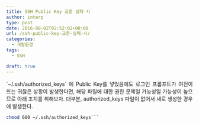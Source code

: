 ```yaml
---
title: SSH Public Key 교환 실패 시
author: interp
type: post
date: 2016-08-02T02:52:02+00:00
url: /ssh-public-key-교환-실패-시/
categories:
  - 개발환경
tags:
  - SSH

draft: true
---
```

<p style="text-align: justify;">
  `~/.ssh/authorized_keys` 에 Public Key를 넣었음에도 로그인 프롬프트가 여전이 뜨는 귀찮은 상황이 발생한다면, 해당 파일에 대한 권한 문제일 가능성일 가능성이 높으므로 아래 조치를 취해보자. 대부분, authorized_keys 파일이 없어서 새로 생성한 경우에 발생한다.
</p>

```bash
chmod 600 ~/.ssh/authorized_keys```
